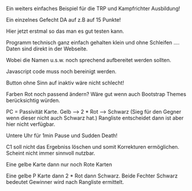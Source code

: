 Ein weiters einfaches Beispiel für die TRP und Kampfrichter Ausbildung!

Ein einzelnes Gefecht DA auf z.B auf 15 Punkte!

Hier jetzt erstmal so das man es gut testen kann.

Programm technisch ganz einfach gehalten klein und ohne Schleifen .... Daten sind direkt in der Webseite.

Wobei die Namen u.s.w. noch sprechend aufbereitet werden sollten.

Javascript code muss noch bereinigt werden. 

Button ohne Sinn auf inaktiv wäre nicht schlecht! 

Farben Rot noch passend ändern? Wäre gut wenn auch Bootstrap Themes berücksichtig würden.

PC = Passivität Karte. Gelb --> 2 * Rot --> Schwarz (Sieg für den Gegner wenn dieser nicht auch Schwarz hat.) Rangliste entscheidet dann ist aber hier nicht verfügbar.

Untere Uhr für 1min Pause und Sudden Death!

C1 soll nicht das Ergebniss löschen und somit Korrekturen ermöglichen. Scheint nicht immer sinnvoll nutzbar.

Eine gelbe Karte dann nur noch Rote Karten

Eine gelbe P Karte dann 2 * Rot dann Schwarz. Beide Fechter Schwarz bedeutet Gewinner wird nach Rangliste ermittelt.  

